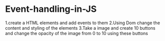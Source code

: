 # Event-handling-in-JS

1.create  a HTML elements and add events to them
2.Using Dom change the content and styling of the elements
3.Take a image and create 10 buttons and change the opacity of the image from 0 to 10 using these buttons

